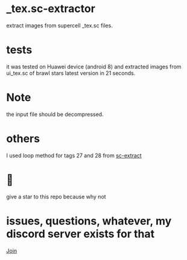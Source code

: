 # _tex.sc-extractor
extract images from supercell _tex.sc files.
# tests
it was tested on Huawei device (android 8) and extracted images from ui_tex.sc of brawl stars latest version in 21 seconds.
# Note
the input file should be decompressed.
# others 
I used loop method for tags 27 and 28 from [sc-extract](https://github.com/AriusX7/sc-extract/blob/3a837dee0fbe9aa6b3d72ab99976e3b4497cebfc/src/extractors/tex.rs#L88)
# 🌟
give a star to this repo because why not
# issues, questions, whatever, my discord server exists for that
[Join](https://discord.gg/b2ejYcJjqA)
